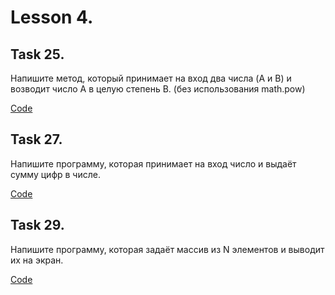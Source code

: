 # Lesson 4.

## Task 25.

Напишите метод, который принимает на вход два числа (A и B) и возводит число A в целую степень B. 
(без использования math.pow)

[Code](Less4.Task25/Program.cs)


## Task 27.

Напишите программу, которая принимает на вход число и выдаёт сумму цифр в числе.

[Code](Less4.Task27/Program.cs)


## Task 29.

Напишите программу, которая задаёт массив из N элементов и выводит их на экран.

[Code](Less4.Task29/Program.cs)

